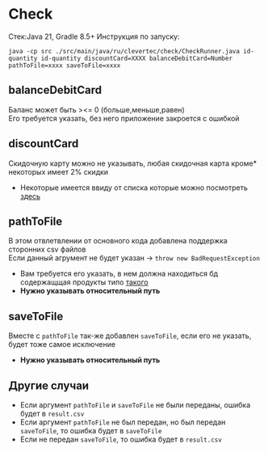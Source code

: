 # Check
Стек:Java 21, Gradle 8.5+
Инструкция по запуску: 
```
java -cp src ./src/main/java/ru/clevertec/check/CheckRunner.java id-quantity id-quantity discountCard=XXXX balanceDebitCard=Number pathToFile=xxxx saveToFile=xxxx
```
## balanceDebitCard
Баланс может быть ><= 0 (больше,меньше,равен)  
Его требуется указать, без него приложение закроется с ошибкой  
## discountCard
Скидочную карту можно не указывать, любая скидочная карта кроме* некоторых имеет 2% скидки  
* Некоторые имеется ввиду от списка которые можно посмотреть [здесь](https://github.com/DonTMover/Check/blob/entry-core/src/main/resources/discountCards.csv)
## pathToFile
В этом отвлетвлении от основного кода добавлена поддержка сторонних csv файлов  
Если данный агрумент не будет указан -> ```throw new BadRequestException```
* Вам требуется его указать, в нем должна находиться бд содержащщая продукты типо [такого](https://github.com/DonTMover/Check/blob/entry-file/src/main/resources/products.csv)  
* **Нужно указывать относительный путь**
## saveToFile
Вместе с `pathToFile` так-же добавлен `saveToFile`, если его не указать, будет тоже самое исключение
* **Нужно указывать относительный путь**

## Другие случаи
* Если аргумент `pathToFile` и `saveToFile` не были переданы, ошибка будет в `result.csv`
* Если аргумент `pathToFile` не был передан, но был передан `saveToFile`, то ошибка будет в `saveToFile`
* Если не передан `saveToFile`, то ошибка будет в `result.csv`